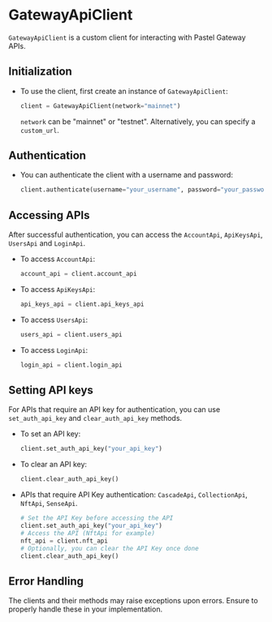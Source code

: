# GatewayApiClient

`GatewayApiClient` is a custom client for interacting with Pastel Gateway APIs.

## Initialization

- To use the client, first create an instance of `GatewayApiClient`:

  ```python
  client = GatewayApiClient(network="mainnet")
  ```
  `network` can be "mainnet" or "testnet". Alternatively, you can specify a `custom_url`.

## Authentication

- You can authenticate the client with a username and password:

  ```python
  client.authenticate(username="your_username", password="your_password")
  ```

## Accessing APIs

After successful authentication, you can access the `AccountApi`, `ApiKeysApi`, `UsersApi` and `LoginApi`.

- To access `AccountApi`:

  ```python
  account_api = client.account_api
  ```

- To access `ApiKeysApi`:

  ```python
  api_keys_api = client.api_keys_api
  ```

- To access `UsersApi`:

  ```python
  users_api = client.users_api
  ```

- To access `LoginApi`:

  ```python
  login_api = client.login_api
  ```

## Setting API keys

For APIs that require an API key for authentication, you can use `set_auth_api_key` and `clear_auth_api_key` methods.

- To set an API key:

  ```python
  client.set_auth_api_key("your_api_key")
  ```
  
- To clear an API key:

  ```python
  client.clear_auth_api_key()
  ```
  
- APIs that require API Key authentication: `CascadeApi`, `CollectionApi`, `NftApi`, `SenseApi`.

  ```python
  # Set the API Key before accessing the API
  client.set_auth_api_key("your_api_key")
  # Access the API (NftApi for example)
  nft_api = client.nft_api
  # Optionally, you can clear the API Key once done
  client.clear_auth_api_key()
  ```

## Error Handling

The clients and their methods may raise exceptions upon errors. Ensure to properly handle these in your implementation.